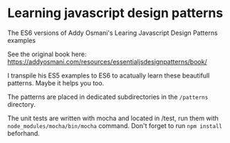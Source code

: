# Learning javascript design patterns

The ES6 versions of Addy Osmani's Learing Javascript Design Patterns examples

See the original book here: https://addyosmani.com/resources/essentialjsdesignpatterns/book/

I transpile his ES5 examples to ES6 to acatually learn these beautifull patterns. Maybe it helps you too.

The patterns are placed in dedicated subdirectories in the `/patterns` directory. 

The unit tests are written with mocha and located in  /test, run them with `node_modules/mocha/bin/mocha` command. Don't forget to run `npm install` beforhand.

 




